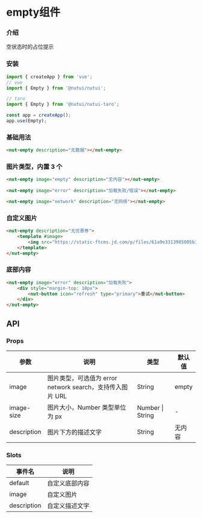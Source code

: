 # empty组件

### 介绍

空状态时的占位提示

### 安装
```javascript
import { createApp } from 'vue';
// vue
import { Empty } from '@nutui/nutui';

// taro
import { Empty } from '@nutui/nutui-taro';

const app = createApp();
app.use(Empty);
```

### 基础用法
```html
<nut-empty description="无数据"></nut-empty>
```

### 图片类型，内置 3 个
```html
<nut-empty image="empty" description="无内容"></nut-empty>
    
<nut-empty image="error" description="加载失败/错误"></nut-empty>

<nut-empty image="network" description="无网络"></nut-empty>
```
### 自定义图片
```html
<nut-empty description="无优惠券">
    <template #image>
        <img src="https://static-ftcms.jd.com/p/files/61a9e3313985005b3958672e.png" />
    </template>
</nut-empty>
```

### 底部内容
```html
<nut-empty image="error" description="加载失败">
    <div style="margin-top: 10px">
        <nut-button icon="refresh" type="primary">重试</nut-button>
    </div>
</nut-empty>
```

## API

### Props

| 参数         | 说明                             | 类型   | 默认值           |
|--------------|----------------------------------|--------|------------------|
| image         | 图片类型，可选值为 error network search，支持传入图片 URL               | String | empty        |
| image-size        | 图片大小，Number 类型单位为 px                         | Number \| String | -       |
| description         | 图片下方的描述文字 | String | 无内容                |

### Slots

| 事件名 | 说明           | 
|--------|----------------|
| default  | 	自定义底部内容 | 
| image  | 自定义图片 | 
| description  | 自定义描述文字 | 
    